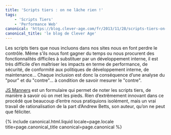 ```yaml
---
title: 'Scripts tiers : on ne lâche rien !'
tags:
    - 'Scripts Tiers'
    - 'Performance Web'
canonical: 'https://blog.clever-age.com/fr/2013/11/28/scripts-tiers-on-ne-lache-rien/'
canonical_title: 'le blog de Clever Age'
---
```


Les scripts tiers que nous incluons dans nos sites nous en font perdre le
contrôle. Même s’ils nous font gagner du temps ou nous procurent des
fonctionnalités difficiles à substituer par un développement interne, il est
très difficile d’en maîtriser les impacts en terme de performance, de sécurité,
de conformité aux politiques de développement interne, de maintenance… Chaque
inclusion est donc la conséquence d’une analyse du "pour" et du "contre"… à
condition de savoir mesurer le "contre".

[JS Manners](http://jsmanners.com) est un formulaire qui permet de noter les
scripts tiers, de manière à savoir où on met les pieds. Rien d’extrêmement
innovant dans ce procédé que beaucoup d’entre nous pratiquions isolément, mais
un vrai travail de rationalisation de la part d’Andrew Betts, son auteur, qu’on
ne peut que féliciter.

{% include canonical.html.liquid
    locale=page.locale
    title=page.canonical_title
    canonical=page.canonical
%}
